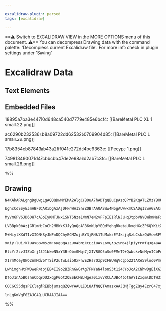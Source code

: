 ```yaml
---

excalidraw-plugin: parsed
tags: [excalidraw]

---
```

==⚠  Switch to EXCALIDRAW VIEW in the MORE OPTIONS menu of this document. ⚠== You can decompress Drawing data with the command palette: 'Decompress current Excalidraw file'. For more info check in plugin settings under 'Saving'


# Excalidraw Data
## Text Elements
## Embedded Files
18895a7ba3e44710d648ca540d7779e485e6bcf4: [[BareMetal PLC XL 1 small.22.png]]

ac6290b2325364b8a09722dd62532b0709904d85: [[BareMetal PLC L small.29.png]]

17b8354cb87843ab43a2fff041e272dd4be9363e: [[Ресурс 1.png]]

749813490071d47cbbcbb47de2e98a6d2ab7c3fc: [[BareMetal PLC L small.26.png]]

%%
## Drawing
```compressed-json
N4KAkARALgngDgUwgLgAQQQDwMYEMA2AlgCYBOuA7hADTgQBuCpAzoQPYB2KqATLZMzYBXUtiRoIACyhQ4zZAHoFAc0JRJQgEYA6bGwC2CgF7N6hbEcK4OCtptbErHALRY8RMpWdx8Q1TdIEfARcZgRmBShcZQUebQBWbQBGGjoghH0EDihmbgBtcDBQMBLoeHF0Qn1opH5SxhZ2LjQeAA4AdjrIBtZOADlOMW5WgE4AFgAGCYA2dumkrohCDmIs

bghcCdSSyEJmABF0qARibgAzAjDFknWAISh8ZQBrAA0ASWw4N5gAUWwxmCSADqI2wAGEACrbUpnQj4fAAZVgwXWklw2A0gWhAigpDYTwQQJI6m4C0KOLxBKRMBREkEHmxEDxfkkHHCuTQZJ2EDYcHRahgpKmi2sylpqAmi0w3GcAGZ4q1tNMRu1WvERtM1e12rLptNFoK0HLtdoeDx4u0krLZe0eO0NYtmLj8QgwWx8GxSOtcdZmHzAtlGZp0U9l

MyVm6PV6JD6OH7cAGoIyKMTJNx1SNTSNza1WmN7eN2vFFpIEIRlNJuHqJtpbVNVQWkmMeFzSmETqTZUl4mNlfLZYsw8IvsQOag8gBdRZnciZN6nNAcITwxbh4hs5hjpcr8kQTTCFY/YKZbJjyeLIRwYi4Y4L1BJW1F6bW5tFkaLIgcJ7cbf4D9sbACTvC58CuXcnRvIQxwgRAVmWZRGVhYJ53WJJcxGeJcHaYNZQQMZ8ySCZiGmMZWjwHsiO1e08

LVBBpk0bAzjGRlmHcCoCh2MBWxKJJyQnQoAF86mKUpYEQdYqhqRkeiaUkxgHXcZP6QYKitXUeFlCZ7WuFY1gkXAeEZPZDmCW9zkuBBrjvCBWgANUwABxTRlDBZRWjYMYAC1PNc/AAEVbjOOAAEdELhRFkQqKR0UxWpwOdAkiWIElOUdBKEGpcUIHpG5V2ECsNzHbieT5bABSFSVd1FcVKu5aUjQ0sZtBGDUJhGG1i13Q1UGcUjpm0SZmwmPN4gtP

M+HiylXXdT1vXION/SyJNFmDQChyECMZujdBY3jRNk1TdMxkzEYJkajqSzLCskzQWVcwSFVpniaZzSmN79XAhAO05Z7lQfNrOl3daRzPKddxnXA5zvX88o29d2R/Zc/13fc4aPDIltBi8rxvb770fZ7ZTNO1SI/ZZv0XJH/0AvGQLA7kIKgKD1lgxwOAQ6c4QQFD9OwF7Ts0DTzV1MZNFaTYVTNYhiOFnhNC0trTrGYg1RYtj8nJLiui4vjBOE3c

xKiyTlDi7klOaVB8wms2mF6DgBg4IZOR4bNZktEZiuWVZ6vQXBZSMg4jlpiyrPWfQ3gAaWwABZCE4AAKwAGWIAApAAlAFbLYIxPIAQTGPowvhTKorRDERFNtt0qSlL7zSqaS/WHLTlhgqEdS3deX5WAKpFdmaqlGVm36lqzXiJJNTO2V8INGV+YSJtrXHjCi1ld9JpdSNZpjea9qWoMQ3Wzaozm31FsDRYU2StM0HiYVd1LctK1u+JZWapJszXpW

RlzYr2zvJIZoXrj17J1bkwN5xY3BrObm0Mqa7jXIVRGO5uSo0PMeTG+QwbckvNeMynICbPmJu0Umu5PwU1QDDMhAEgLmVApZeKkFoKs3gkXWBqFsKtHlGMbAYtVTyVwJoARPAziiImGMJICA7Q8GlqLBA7VnyVwEOrNAHEdjcR1jsfiJQhKFBErsayuAhBQD6LnWURgOYG3KBJaoJtGQ+2cKNJI2g8ziMtGNCRE9Z5GhtO0WsWkXZ6gtDMcYCluR

X1rmMceyQWo2nmMdV6YTSiP2utwLsio8xFnVE2Hs7Qzp9zFBUWqVcppb22tAXe59loo0PmuMpp8FoJn3pzYukVUQxQrixauh0O4M3So3Ok7pcoIPyqyduddO6lXKpye+3JEHjKoQzL6d5rR5OtvUW2skWiv0WObB2Tt7yaXtMqM0STIC4NxgAwh1p5Su2uIHUywd6GDmZCDLBK0DzEHRieHI7yyHk2QcjbkHoabARDuDLmPN0AkJ/laY69YkjEHz

LwhimghHtFWDweR4tpjEB4II9o2BZRnGwGrAg7FNYaN4lonS3t1i4GYoJcA2CNhwDgEiXG3ARLQFLJkdYRBUl1AYIQBAFBbi1M+fUiQABiURcqzjQggNgEQiY3jHH0EiUpW11jSskXqyuSqVVLTVRkcVa06nap3mfJpF9CiGtIKq9VAAxcKAz0DN0Vcqh1xr1WapdDXG+vAhVesdRkP1VI2mDIZMGo12QTX6DTqMpBvTIAhp9RkAA8lMnuMzin2t

DfoJ1nAoBOshnCbqYDU2xqgPGot2QESECMBUHgea01xvVRCLAUBc4CothAYIZxqmlDbTW31URSDdodWwCgpZcBwJQVW717aMg/BWLnKdM6QiGI3Z66t8b114goBCaxEg1yKtYnieELwqyv1NBaNo5p1Qu1tEKi97p8AAE1uB5MSHfJsOTX7TzaEKowbADBcsUgQIQRSXFqjhXrO1I742Jrhsm9AZ6hVhhIA2pt3AW2YdINh44cB0wEZINHNgqxV2

COCGC55dqsPEClagfREBbjumsqQZQwYAAULZOi8AfNQQTAmazxAAJSMjTggZQy4EzrC47xjSkpeCaWE8p4TYnJMIeHdW8NCAs1QCaFueBMIYHSd0oR9mEHuRZBo3jXE0HFjYCICRtAjmGHcg4JDCoHnFjCAeMsXzpBoM6cgHYeOCBsA5ARN5uAFGqPec0LRuh9NIDoiM4wCEYH8A2dEie916RouyWc1BKABhj3iUpguyAILaFoDpp50o+BQjduK1

lnLgKmVgF0ZAJC4QuUCRAAJIAA==
```
%%